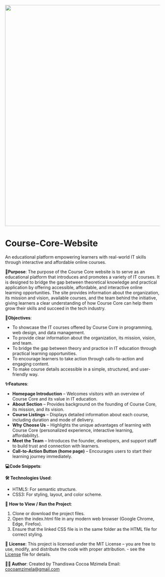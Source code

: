 <p align="center"> <img width="1280" height="720" alt="logo new" src="https://github.com/user-attachments/assets/8e7a3c2d-450f-4dec-acf1-7516c5080da9" /></p>

# Course-Core-Website

An educational platform empowering learners with real-world IT skills through interactive and affordable online courses.

**📌Purpose**:
The purpose of the Course Core website is to serve as an educational platform that introduces and promotes a variety of IT courses. 
It is designed to bridge the gap between theoretical knowledge and practical application by offering accessible, affordable, and interactive online learning opportunities.
The site provides information about the organization, its mission and vision, available courses, and the team behind the initiative, giving learners a clear understanding of how Course Core can help them grow their skills and succeed in the tech industry.

**🎯Objectives**:
- To showcase the IT courses offered by Course Core in programming, web design, and data management.
- To provide clear information about the organization, its mission, vision, and team.
- To bridge the gap between theory and practice in IT education through practical learning opportunities.
- To encourage learners to take action through calls-to-action and engaging content.
- To make course details accessible in a simple, structured, and user-friendly way.

**✨Features**:  
- **Homepage Introduction** – Welcomes visitors with an overview of Course Core and its value in IT education.  
- **About Section** – Provides background on the founding of Course Core, its mission, and its vision.  
- **Course Listings** – Displays detailed information about each course, including duration and mode of delivery.  
- **Why Choose Us** – Highlights the unique advantages of learning with Course Core (personalized experience, interactive learning, affordability).  
- **Meet the Team** – Introduces the founder, developers, and support staff to build trust and connection with learners.  
- **Call-to-Action Button (home page)** – Encourages users to start their learning journey immediately.  

**💻Code Snippets**: 


**🛠️ Technologies Used**:
- HTML5: For semantic structure.
- CSS3: For styling, layout, and color scheme.

**🚀 How to View / Run the Project**:
1. Clone or download the project files.
2. Open the index.html file in any modern web browser (Google Chrome, Edge, Firefox).
3. Ensure that the linked CSS file is in the same folder as the HTML file for correct styling.

**📜 License**:
This project is licensed under the MIT License – you are free to use, modify, and distribute the code with proper attribution. - see the [License](LICENSE) file for details.

**👨‍💻 Author**:
Created by Thandiswa Cocoa Mzimela
Email: cocoamzimela@gmail.com
